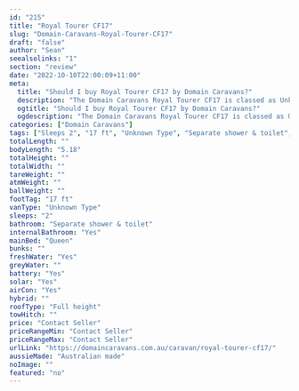 ```yaml
---
id: "215"
title: "Royal Tourer CF17"
slug: "Domain-Caravans-Royal-Tourer-CF17"
draft: "false"
author: "Sean"
seealsolinks: "1"
section: "review"
date: "2022-10-10T22:00:09+11:00"
meta:
  title: "Should I buy Royal Tourer CF17 by Domain Caravans?"
  description: "The Domain Caravans Royal Tourer CF17 is classed as Unknown Type, and sleeps 2 people. It is Australian made and comes in at 17 ft. It generally has Separate shower & toilet."
  ogtitle: "Should I buy Royal Tourer CF17 by Domain Caravans?"
  ogdescription: "The Domain Caravans Royal Tourer CF17 is classed as Unknown Type, and sleeps 2 people. It is Australian made and comes in at 17 ft. It generally has Separate shower & toilet."
categories: ["Domain Caravans"]
tags: ["Sleeps 2", "17 ft", "Unknown Type", "Separate shower & toilet", "Full height", "Price Unknown"]
totalLength: ""
bodyLength: "5.18"
totalHeight: ""
totalWidth: ""
tareWeight: ""
atmWeight: ""
ballWeight: ""
footTag: "17 ft"
vanType: "Unknown Type"
sleeps: "2"
bathroom: "Separate shower & toilet"
internalBathroom: "Yes"
mainBed: "Queen"
bunks: ""
freshWater: "Yes"
greyWater: ""
battery: "Yes"
solar: "Yes"
airCon: "Yes"
hybrid: ""
roofType: "Full height"
towHitch: ""
price: "Contact Seller"
priceRangeMin: "Contact Seller"
priceRangeMax: "Contact Seller"
urlLink: "https://domaincaravans.com.au/caravan/royal-tourer-cf17/"
aussieMade: "Australian made"
noImage: ""
featured: "no"
---
```

